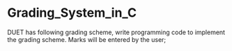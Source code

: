 # Grading_System_in_C
DUET has following grading scheme, write programming code to implement the grading scheme. Marks will be entered by the user;

